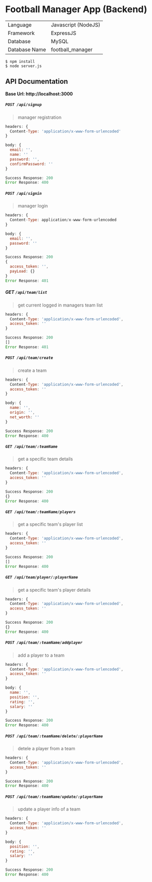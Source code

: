 # Football Manager App (Backend)

|            |         |          
|     :---       |    :---    |              
|    Language    |   Javascript (NodeJS)    |         
|    Framework   |   ExpressJS   |            
|    Database    |   MySQL       |
|    Database Name    |   football_manager       |



```
$ npm install
$ node server.js
```

## API Documentation

**Base Url: http://localhost:3000**

##### ``POST /api/signup``
> manager registration

```javascript
headers: {
  Content-Type: 'application/x-www-form-urlencoded'
}

body: {
  email: '',
  name: ''
  password: '', 
  confirmPassword: ''
}
```

```javascript
Success Response: 200
Error Response: 400
```


##### ``POST /api/signin``
> manager login

```javascript
headers: {
  Content-Type: application/x-www-form-urlencoded
}

body: {
  email: '',
  password: ''
}
```

```javascript
Success Response: 200
{
  access_token: '',
  payLoad: {}
}
Error Response: 401
```

##### GET ``/api/team/list``
> get current logged in managers team list

```javascript
headers: {
  Content-Type: 'application/x-www-form-urlencoded',
  access_token: ''
}
```

```javascript
Success Response: 200
[]
Error Response: 401
```


##### ``POST /api/team/create``
> create a team

```javascript
headers: {
  Content-Type: 'application/x-www-form-urlencoded',
  access_token: ''
}

body: {
  name: '',
  origin: '',
  net_worth: ''
}
```


```javascript
Success Response: 200
Error Response: 400
```


##### ``GET /api/team/:teamName``
> get a specific team details

```javascript
headers: {
  Content-Type: 'application/x-www-form-urlencoded',
  access_token: ''
}
```

```javascript
Success Response: 200
{}
Error Response: 400
```

##### ``GET /api/team/:teamName/players``
> get a specific team's player list

```javascript
headers: {
  Content-Type: 'application/x-www-form-urlencoded',
  access_token: ''
}
```


```javascript
Success Response: 200
[]
Error Response: 400
```



##### ``GET /api/team/player/:playerName``
> get a specific team's player details

```javascript
headers: {
  Content-Type: 'application/x-www-form-urlencoded',
  access_token: ''
}
```


```javascript
Success Response: 200
{}
Error Response: 400
```


##### ``POST /api/team/:teamName/addplayer``
> add a player to a team

```javascript
headers: {
  Content-Type: 'application/x-www-form-urlencoded',
  access_token: ''
}

body: {
  name: '',
  position: '',
  rating: '',
  salary: ''
}
```


```javascript
Success Response: 200
Error Response: 400
```


##### ``POST /api/team/:teamName/delete/:playerName``
> detele a player from a team

```javascript
headers: {
  Content-Type: 'application/x-www-form-urlencoded',
  access_token: ''
}
```


```javascript
Success Response: 200
Error Response: 400
```


##### ``POST /api/team/:teamName/update/:playerName``
> update a player info of a team 

```javascript
headers: {
  Content-Type: 'application/x-www-form-urlencoded',
  access_token: ''
}

body: {
  position: '',
  rating: '',
  salary: ''
}
```


```javascript
Success Response: 200
Error Response: 400
```










